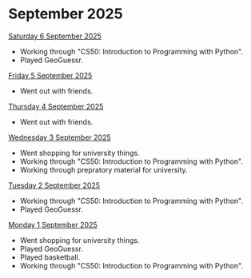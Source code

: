 # September 2025
<ins> Saturday 6 September 2025 </ins> <br>
+ Working through "CS50: Introduction to Programming with Python".
+ Played GeoGuessr.

<ins> Friday 5 September 2025 </ins> <br>
+ Went out with friends.

<ins> Thursday 4 September 2025 </ins> <br>
+ Went out with friends.

<ins> Wednesday 3 September 2025 </ins> <br>
+ Went shopping for university things.
+ Working through "CS50: Introduction to Programming with Python".
+ Working through prepratory material for university.

<ins> Tuesday 2 September 2025 </ins> <br>
+ Working through "CS50: Introduction to Programming with Python".
+ Played GeoGuessr.

<ins> Monday 1 September 2025 </ins> <br>
+ Went shopping for university things.
+ Played GeoGuessr.
+ Played basketball.
+ Working through "CS50: Introduction to Programming with Python".
